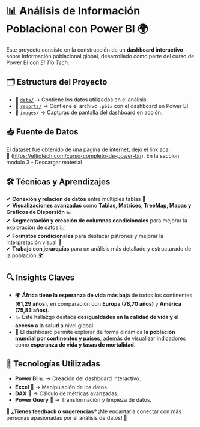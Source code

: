 # 📊 Análisis de Información Poblacional con Power BI 🌍

Este proyecto consiste en la construcción de un **dashboard interactivo** sobre información poblacional global, desarrollado como parte del curso de Power BI con *El Tío Tech*.

## 🗂️ Estructura del Proyecto
- 📁 [`data/`](data/) → Contiene los datos utilizados en el análisis.
- 📁 [`reports/`](reports/) → Contiene el archivo `.pbix` con el dashboard en Power BI.
- 📁 [`images/`](images/) → Capturas de pantalla del dashboard en acción.

## 📥 Fuente de Datos
El dataset fue obtenido de una pagina de internet, dejo el link aca:  
📌 (https://eltiotech.com/curso-completo-de-power-bi/). En la seccion modulo 3 - Descargar material

## 🛠️ Técnicas y Aprendizajes
✔ **Conexión y relación de datos** entre múltiples tablas 🔗  
✔ **Visualizaciones avanzadas** como **Tablas, Matrices, TreeMap, Mapas y Gráficos de Dispersión** 📊  
✔ **Segmentación y creación de columnas condicionales** para mejorar la exploración de datos 📈  
✔ **Formatos condicionales** para destacar patrones y mejorar la interpretación visual 🎨  
✔ **Trabajo con jerarquías** para un análisis más detallado y estructurado de la población 🌍  

## 🔍 Insights Claves
- 🌍 **África tiene la esperanza de vida más baja** de todos los continentes (**61,29 años**), en comparación con **Europa (78,70 años)** y **América (75,83 años)**.  
- 📉 Este hallazgo destaca **desigualdades en la calidad de vida y el acceso a la salud** a nivel global.  
- 🔎 El dashboard permite explorar de forma dinámica **la población mundial por continentes y países**, además de visualizar indicadores como **esperanza de vida y tasas de mortalidad**.  

## 🚀 Tecnologías Utilizadas
- **Power BI** 📊 → Creación del dashboard interactivo.
- **Excel** 📑 → Manipulación de los datos.
- **DAX** 🔢 → Cálculo de métricas avanzadas.
- **Power Query** 🔄 → Transformación y limpieza de datos.

📢 **¿Tienes feedback o sugerencias?** ¡Me encantaría conectar con más personas apasionadas por el análisis de datos! 🚀
